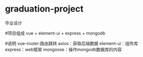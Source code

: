 # graduation-project
毕业设计

#项目组成
vue + element-ui + express + mongodb

#说明
vue-router:路由跳转
axios：获取后端数据
element-ui：组件库
express：web框架
mongoose：操作mongodb数据库的内容

